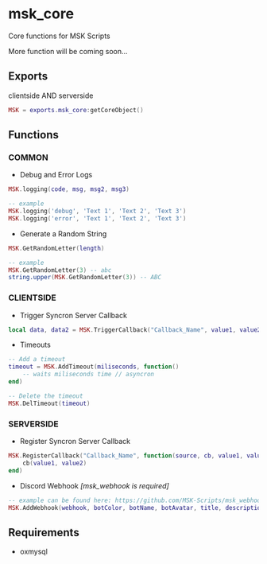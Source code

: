 # msk_core
Core functions for MSK Scripts

More function will be coming soon...

## Exports
clientside AND serverside
```lua
MSK = exports.msk_core:getCoreObject()
```

## Functions
### COMMON
* Debug and Error Logs
```lua
MSK.logging(code, msg, msg2, msg3)

-- example
MSK.logging('debug', 'Text 1', 'Text 2', 'Text 3')
MSK.logging('error', 'Text 1', 'Text 2', 'Text 3')
```
* Generate a Random String 
```lua
MSK.GetRandomLetter(length)

-- example
MSK.GetRandomLetter(3) -- abc
string.upper(MSK.GetRandomLetter(3)) -- ABC
```
### CLIENTSIDE
* Trigger Syncron Server Callback
```lua
local data, data2 = MSK.TriggerCallback("Callback_Name", value1, value2, ...)
```
* Timeouts
```lua
-- Add a timeout
timeout = MSK.AddTimeout(miliseconds, function()
    -- waits miliseconds time // asyncron
end)

-- Delete the timeout
MSK.DelTimeout(timeout)
```
### SERVERSIDE
* Register Syncron Server Callback
```lua
MSK.RegisterCallback("Callback_Name", function(source, cb, value1, value2)
    cb(value1, value2)
end)
```
* Discord Webhook *[msk_webhook is required]*
```lua
-- example can be found here: https://github.com/MSK-Scripts/msk_webhook
MSK.AddWebhook(webhook, botColor, botName, botAvatar, title, description, fields, footer, time)
```

## Requirements
* oxmysql